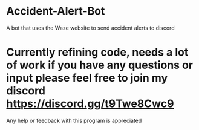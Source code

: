 # Accident-Alert-Bot
A bot that uses the Waze website to send accident alerts to discord


# Currently refining code, needs a lot of work if you have any questions or input please feel free to join my discord https://discord.gg/t9Twe8Cwc9
Any help or feedback with this program is appreciated
